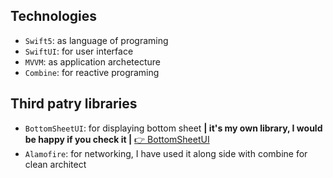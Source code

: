 ## Technologies
* `Swift5`: as language of programing
* `SwiftUI`: for user interface
* `MVVM`: as application archetecture
* `Combine`: for reactive programing

## Third patry libraries
* `BottomSheetUI`: for displaying bottom sheet __| it's my own library, I would be happy if you check it |__ <a href="https://github.com/ayoubElhoucine/BottomSheetUI-iOS">👉 BottomSheetUI </a>
* `Alamofire`: for networking, I have used it along side with combine for clean architect
